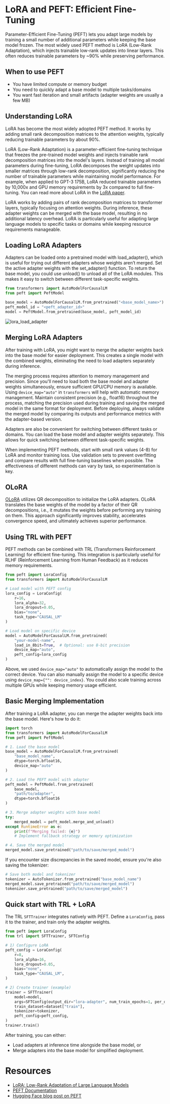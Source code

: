 # LoRA and PEFT: Efficient Fine-Tuning

Parameter-Efficient Fine-Tuning (PEFT) lets you adapt large models by training a small number of additional parameters while keeping the base model frozen. The most widely used PEFT method is LoRA (Low-Rank Adaptation), which injects trainable low-rank updates into linear layers. This often reduces trainable parameters by ~90% while preserving performance.

## When to use PEFT

- You have limited compute or memory budget
- You need to quickly adapt a base model to multiple tasks/domains
- You want fast iteration and small artifacts (adapter weights are usually a few MB)

## Understanding LoRA

LoRA has become the most widely adopted PEFT method. It works by adding small rank decomposition matrices to the attention weights, typically reducing trainable parameters by about 90%. 

LoRA (Low-Rank Adaptation) is a parameter-efficient fine-tuning technique that freezes the pre-trained model weights and injects trainable rank decomposition matrices into the model's layers. Instead of training all model parameters during fine-tuning, LoRA decomposes the weight updates into smaller matrices through low-rank decomposition, significantly reducing the number of trainable parameters while maintaining model performance. For example, when applied to GPT-3 175B, LoRA reduced trainable parameters by 10,000x and GPU memory requirements by 3x compared to full fine-tuning. You can read more about LoRA in the [LoRA paper](https://arxiv.org/pdf/2106.09685).

LoRA works by adding pairs of rank decomposition matrices to transformer layers, typically focusing on attention weights. During inference, these adapter weights can be merged with the base model, resulting in no additional latency overhead. LoRA is particularly useful for adapting large language models to specific tasks or domains while keeping resource requirements manageable.

## Loading LoRA Adapters

Adapters can be loaded onto a pretrained model with load_adapter(), which is useful for trying out different adapters whose weights aren’t merged. Set the active adapter weights with the set_adapter() function. To return the base model, you could use unload() to unload all of the LoRA modules. This makes it easy to switch between different task-specific weights.

```python
from transformers import AutoModelForCausalLM
from peft import PeftModel

base_model = AutoModelForCausalLM.from_pretrained("<base_model_name>")
peft_model_id = "<peft_adapter_id>"
model = PeftModel.from_pretrained(base_model, peft_model_id)
```

![lora_load_adapter](./images/lora_adapter.png)

## Merging LoRA Adapters

After training with LoRA, you might want to merge the adapter weights back into the base model for easier deployment. This creates a single model with the combined weights, eliminating the need to load adapters separately during inference.

The merging process requires attention to memory management and precision. Since you'll need to load both the base model and adapter weights simultaneously, ensure sufficient GPU/CPU memory is available. Using `device_map="auto"` in `transformers` will help with automatic memory management. Maintain consistent precision (e.g., float16) throughout the process, matching the precision used during training and saving the merged model in the same format for deployment. Before deploying, always validate the merged model by comparing its outputs and performance metrics with the adapter-based version.

Adapters are also be convenient for switching between different tasks or domains. You can load the base model and adapter weights separately. This allows for quick switching between different task-specific weights. 

<Tip>

When implementing PEFT methods, start with small rank values (4-8) for LoRA and monitor training loss. Use validation sets to prevent overfitting and compare results with full fine-tuning baselines when possible. The effectiveness of different methods can vary by task, so experimentation is key.

</Tip>

## OLoRA

[OLoRA](https://arxiv.org/abs/2406.01775) utilizes QR decomposition to initialize the LoRA adapters. OLoRA translates the base weights of the model by a factor of their QR decompositions, i.e., it mutates the weights before performing any training on them. This approach significantly improves stability, accelerates convergence speed, and ultimately achieves superior performance.

## Using TRL with PEFT

PEFT methods can be combined with TRL (Transformers Reinforcement Learning) for efficient fine-tuning. This integration is particularly useful for RLHF (Reinforcement Learning from Human Feedback) as it reduces memory requirements.

```python
from peft import LoraConfig
from transformers import AutoModelForCausalLM

# Load model with PEFT config
lora_config = LoraConfig(
    r=16,
    lora_alpha=32,
    lora_dropout=0.05,
    bias="none",
    task_type="CAUSAL_LM"
)

# Load model on specific device
model = AutoModelForCausalLM.from_pretrained(
    "your-model-name",
    load_in_8bit=True,  # Optional: use 8-bit precision
    device_map="auto",
    peft_config=lora_config
)
```

Above, we used `device_map="auto"` to automatically assign the model to the correct device. You can also manually assign the model to a specific device using `device_map={"": device_index}`. You could also scale training across multiple GPUs while keeping memory usage efficient.

## Basic Merging Implementation

After training a LoRA adapter, you can merge the adapter weights back into the base model. Here's how to do it:

```python
import torch
from transformers import AutoModelForCausalLM
from peft import PeftModel

# 1. Load the base model
base_model = AutoModelForCausalLM.from_pretrained(
    "base_model_name",
    dtype=torch.bfloat16,
    device_map="auto"
)

# 2. Load the PEFT model with adapter
peft_model = PeftModel.from_pretrained(
    base_model,
    "path/to/adapter",
    dtype=torch.bfloat16
)

# 3. Merge adapter weights with base model
try:
    merged_model = peft_model.merge_and_unload()
except RuntimeError as e:
    print(f"Merging failed: {e}")
    # Implement fallback strategy or memory optimization

# 4. Save the merged model
merged_model.save_pretrained("path/to/save/merged_model")
```

If you encounter size discrepancies in the saved model, ensure you're also saving the tokenizer:

```python
# Save both model and tokenizer
tokenizer = AutoTokenizer.from_pretrained("base_model_name")
merged_model.save_pretrained("path/to/save/merged_model")
tokenizer.save_pretrained("path/to/save/merged_model")
```

## Quick start with TRL + LoRA

The TRL `SFTTrainer` integrates natively with PEFT. Define a `LoraConfig`, pass it to the trainer, and train only the adapter weights.

```python
from peft import LoraConfig
from trl import SFTTrainer, SFTConfig

# 1) Configure LoRA
peft_config = LoraConfig(
    r=8,
    lora_alpha=16,
    lora_dropout=0.05,
    bias="none",
    task_type="CAUSAL_LM",
)

# 2) Create trainer (example)
trainer = SFTTrainer(
    model=model,
    args=SFTConfig(output_dir="lora-adapter", num_train_epochs=1, per_device_train_batch_size=2, packing=True),
    train_dataset=dataset["train"],
    tokenizer=tokenizer,
    peft_config=peft_config,
)
trainer.train()
```

After training, you can either:

- Load adapters at inference time alongside the base model, or
- Merge adapters into the base model for simplified deployment.

# Resources

- [LoRA: Low-Rank Adaptation of Large Language Models](https://huggingface.co/papers/2106.09685)
- [PEFT Documentation](https://huggingface.co/docs/peft)
- [Hugging Face blog post on PEFT](https://huggingface.co/blog/peft)


